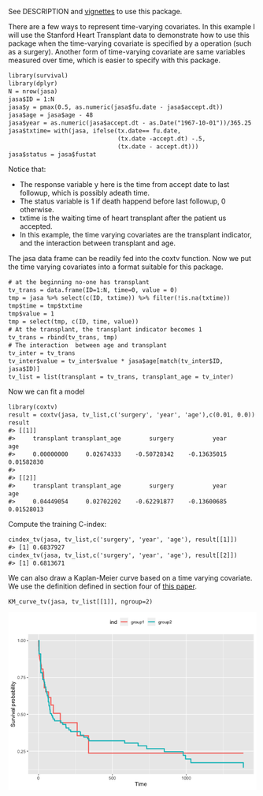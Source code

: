 See DESCRIPTION and [vignettes](vignettes/) to use this package.


There are a few ways to represent time-varying covariates. In this
example I will use the Stanford Heart Transplant data to demonstrate how
to use this package when the time-varying covariate is specified by a
operation (such as a surgery). Another form of time-varying covariate
are same variables measured over time, which is easier to specify with
this package.

    library(survival)
    library(dplyr)
    N = nrow(jasa)
    jasa$ID = 1:N
    jasa$y = pmax(0.5, as.numeric(jasa$fu.date - jasa$accept.dt))
    jasa$age = jasa$age - 48
    jasa$year = as.numeric(jasa$accept.dt - as.Date("1967-10-01"))/365.25
    jasa$txtime= with(jasa, ifelse(tx.date== fu.date,
                                   (tx.date -accept.dt) -.5,
                                   (tx.date - accept.dt)))
    jasa$status = jasa$fustat

Notice that:

-   The response variable y here is the time from accept date to last
    followup, which is possibly adeath time.
-   The status variable is 1 if death happend before last followup, 0
    otherwise.
-   txtime is the waiting time of heart transplant after the patient us
    accepted.
-   In this example, the time varying covariates are the transplant
    indicator, and the interaction between transplant and age.

The jasa data frame can be readily fed into the coxtv function. Now we
put the time varying covariates into a format suitable for this package.

    # at the beginning no-one has transplant
    tv_trans = data.frame(ID=1:N, time=0, value = 0)
    tmp = jasa %>% select(c(ID, txtime)) %>% filter(!is.na(txtime))
    tmp$time = tmp$txtime
    tmp$value = 1
    tmp = select(tmp, c(ID, time, value))
    # At the transplant, the transplant indicator becomes 1
    tv_trans = rbind(tv_trans, tmp)
    # The interaction  between age and transplant
    tv_inter = tv_trans
    tv_inter$value = tv_inter$value * jasa$age[match(tv_inter$ID, jasa$ID)]
    tv_list = list(transplant = tv_trans, transplant_age = tv_inter)

Now we can fit a model

    library(coxtv)
    result = coxtv(jasa, tv_list,c('surgery', 'year', 'age'),c(0.01, 0.0))
    result
    #> [[1]]
    #>     transplant transplant_age        surgery           year            age 
    #>     0.00000000     0.02674333    -0.50728342    -0.13635015     0.01582830 
    #> 
    #> [[2]]
    #>     transplant transplant_age        surgery           year            age 
    #>     0.04449054     0.02702202    -0.62291877    -0.13600685     0.01528013

Compute the training C-index:

    cindex_tv(jasa, tv_list,c('surgery', 'year', 'age'), result[[1]])
    #> [1] 0.6837927
    cindex_tv(jasa, tv_list,c('surgery', 'year', 'age'), result[[2]])
    #> [1] 0.6813671

We can also draw a Kaplan-Meier curve based on a time varying covariate.
We use the definition defined in section four of [this
paper](https://www.jstor.org/stable/pdf/27643698.pdf?refreqid=excelsior%3A9a359cba87b05649fc535fe7fea9430e).

    KM_curve_tv(jasa, tv_list[[1]], ngroup=2)

![](readme_files/figure-markdown_strict/unnamed-chunk-5-1.png)
